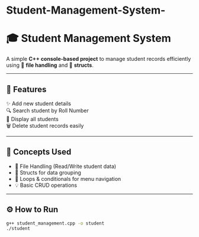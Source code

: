 # Student-Management-System-
# 🎓 Student Management System

A simple **C++ console-based project** to manage student records efficiently using 📂 **file handling** and 🧱 **structs**.

---

## 🚀 Features
✨ Add new student details  
🔍 Search student by Roll Number  
📜 Display all students  
🗑️ Delete student records easily  

---

## 🧠 Concepts Used
- 📄 File Handling (Read/Write student data)
- 🧩 Structs for data grouping
- 🔁 Loops & conditionals for menu navigation
- 💡 Basic CRUD operations  

---

## ⚙️ How to Run
```bash
g++ student_management.cpp -o student
./student

